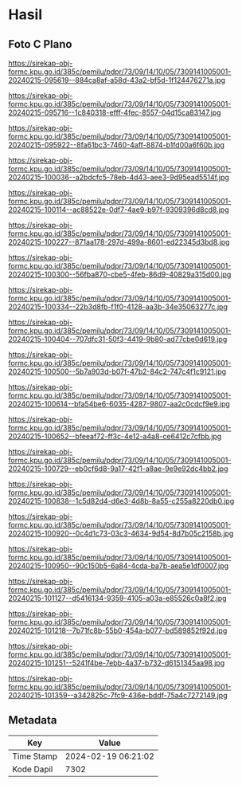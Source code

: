 # Hasil

## Foto C Plano

https://sirekap-obj-formc.kpu.go.id/385c/pemilu/pdpr/73/09/14/10/05/7309141005001-20240215-095619--884ca8af-a58d-43a2-bf5d-1f124476271a.jpg

https://sirekap-obj-formc.kpu.go.id/385c/pemilu/pdpr/73/09/14/10/05/7309141005001-20240215-095716--1c840318-efff-4fec-8557-04d15ca83147.jpg

https://sirekap-obj-formc.kpu.go.id/385c/pemilu/pdpr/73/09/14/10/05/7309141005001-20240215-095922--8fa61bc3-7460-4aff-8874-b1fd00a6f60b.jpg

https://sirekap-obj-formc.kpu.go.id/385c/pemilu/pdpr/73/09/14/10/05/7309141005001-20240215-100036--a2bdcfc5-78eb-4d43-aee3-9d95ead5514f.jpg

https://sirekap-obj-formc.kpu.go.id/385c/pemilu/pdpr/73/09/14/10/05/7309141005001-20240215-100114--ac88522e-0df7-4ae9-b97f-9309396d8cd8.jpg

https://sirekap-obj-formc.kpu.go.id/385c/pemilu/pdpr/73/09/14/10/05/7309141005001-20240215-100227--871aa178-297d-499a-8601-ed22345d3bd8.jpg

https://sirekap-obj-formc.kpu.go.id/385c/pemilu/pdpr/73/09/14/10/05/7309141005001-20240215-100300--56fba870-cbe5-4feb-86d9-40829a315d00.jpg

https://sirekap-obj-formc.kpu.go.id/385c/pemilu/pdpr/73/09/14/10/05/7309141005001-20240215-100334--22b3d8fb-f1f0-4128-aa3b-34e35063277c.jpg

https://sirekap-obj-formc.kpu.go.id/385c/pemilu/pdpr/73/09/14/10/05/7309141005001-20240215-100404--707dfc31-50f3-4419-9b80-ad77cbe0d619.jpg

https://sirekap-obj-formc.kpu.go.id/385c/pemilu/pdpr/73/09/14/10/05/7309141005001-20240215-100500--5b7a903d-b07f-47b2-84c2-747c4f1c9121.jpg

https://sirekap-obj-formc.kpu.go.id/385c/pemilu/pdpr/73/09/14/10/05/7309141005001-20240215-100614--bfa54be6-6035-4287-9807-aa2c0cdcf9e9.jpg

https://sirekap-obj-formc.kpu.go.id/385c/pemilu/pdpr/73/09/14/10/05/7309141005001-20240215-100652--bfeeaf72-ff3c-4e12-a4a8-ce6412c7cfbb.jpg

https://sirekap-obj-formc.kpu.go.id/385c/pemilu/pdpr/73/09/14/10/05/7309141005001-20240215-100729--eb0cf6d8-9a17-42f1-a8ae-9e9e92dc4bb2.jpg

https://sirekap-obj-formc.kpu.go.id/385c/pemilu/pdpr/73/09/14/10/05/7309141005001-20240215-100838--1c5d82d4-d6e3-4d8b-8a55-c255a8220db0.jpg

https://sirekap-obj-formc.kpu.go.id/385c/pemilu/pdpr/73/09/14/10/05/7309141005001-20240215-100920--0c4d1c73-03c3-4634-9d54-8d7b05c2158b.jpg

https://sirekap-obj-formc.kpu.go.id/385c/pemilu/pdpr/73/09/14/10/05/7309141005001-20240215-100950--90c150b5-6a84-4cda-ba7b-aea5e1df0007.jpg

https://sirekap-obj-formc.kpu.go.id/385c/pemilu/pdpr/73/09/14/10/05/7309141005001-20240215-101127--d5416134-9359-4105-a03a-e85526c0a8f2.jpg

https://sirekap-obj-formc.kpu.go.id/385c/pemilu/pdpr/73/09/14/10/05/7309141005001-20240215-101218--7b71fc8b-55b0-454a-b077-bd589852f92d.jpg

https://sirekap-obj-formc.kpu.go.id/385c/pemilu/pdpr/73/09/14/10/05/7309141005001-20240215-101251--5241f4be-7ebb-4a37-b732-d6151345aa98.jpg

https://sirekap-obj-formc.kpu.go.id/385c/pemilu/pdpr/73/09/14/10/05/7309141005001-20240215-101359--a342825c-7fc9-436e-bddf-75a4c7272149.jpg


## Metadata

| Key        | Value               |
| ---------- | ------------------- |
| Time Stamp | 2024-02-19 06:21:02 |
| Kode Dapil | 7302                |



